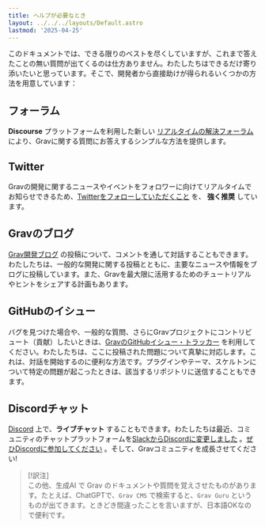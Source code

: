 ```yaml
---
title: ヘルプが必要なとき
layout: ../../../layouts/Default.astro
lastmod: '2025-04-25'
---
```

このドキュメントでは、できる限りのベストを尽くしていますが、これまで答えたことの無い質問が出てくるのは仕方ありません。わたしたちはできるだけ寄り添いたいと思っています。そこで、開発者から直接助けが得られるいくつかの方法を用意しています：

<h2 id="forum">フォーラム</h2>

**Discourse** プラットフォームを利用した新しい [リアルタイムの解決フォーラム](https://discourse.getgrav.org/) により、Gravに関する質問にお答えするシンプルな方法を提供します。

## Twitter

Gravの開発に関するニュースやイベントをフォロワーに向けてリアルタイムでお知らせできるため、[Twitterをフォローしていただくこと](https://x.com/getgrav) を、 **強く推奨** しています。

<h2 id="grav-blog">Gravのブログ</h2>

[Grav開発ブログ](https://getgrav.org/blog) の投稿について、コメントを通して対話することもできます。わたしたちは、一般的な開発に関する投稿とともに、主要なニュースや情報をブログに投稿しています。また、Gravを最大限に活用するためのチュートリアルやヒントをシェアする計画もあります。

<h2 id="github-issues">GitHubのイシュー</h2>

バグを見つけた場合や、一般的な質問、さらにGravプロジェクトにコントリビュート（貢献）したいときは、[GravのGitHubイシュー・トラッカー](https://github.com/getgrav/grav/issues) を利用してください。わたしたちは、ここに投稿された問題について真摯に対応します。これは、対話を開始するのに便利な方法です。プラグインやテーマ、スケルトンについて特定の問題が起こったときは、該当するリポジトリに送信することもできます。

<h2 id="chat-on-discord">Discordチャット</h2>

[Discord](https://chat.getgrav.org) 上で、**ライブチャット** することもできます。わたしたちは最近、コミュニティのチャットプラットフォームを[SlackからDiscordに変更しました](https://getgrav.org/blog/chat-moving-to-discord) 。[ぜひDiscordに参加してください](https://chat.getgrav.org) 。そして、Gravコミュニティを成長させてください!

> [!訳注]  
> この他、生成AI で Grav のドキュメントや質問を覚えさせたものがあります。たとえば、ChatGPTで、`Grav CMS` で検索すると、`Grav Guru` というものが出てきます。ときどき間違ったことを言いますが、日本語OKなので便利です。

